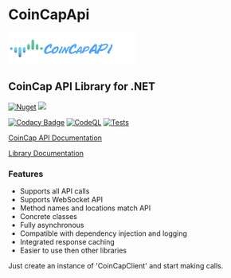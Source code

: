 # CoinCapApi
![CoinCap Logo](https://raw.githubusercontent.com/ByronAP/CoinCapApi/dev/coincap-logo-banner-256x64.png)
## CoinCap API Library for .NET

[![Nuget](https://img.shields.io/nuget/v/CoinCapAPI)](https://www.nuget.org/packages/CoinCapAPI)
[![](https://img.shields.io/static/v1?label=Sponsor&message=%E2%9D%A4&logo=GitHub&color=%23fe8e86)](https://github.com/sponsors/ByronAP)

[![Codacy Badge](https://app.codacy.com/project/badge/Grade/4597bd69581d4039ae591a161fa43f83)](https://www.codacy.com/gh/ByronAP/CoinCapApi/dashboard?utm_source=github.com&amp;utm_medium=referral&amp;utm_content=ByronAP/CoinCapApi&amp;utm_campaign=Badge_Grade)
[![CodeQL](https://github.com/ByronAP/CoinCapApi/actions/workflows/codeql.yml/badge.svg)](https://github.com/ByronAP/CoinCapApi/actions/workflows/codeql.yml)
[![Tests](https://github.com/ByronAP/CoinCapApi/actions/workflows/dev_test_dotnet.yml/badge.svg)](https://github.com/ByronAP/CoinCapApi/actions/workflows/dev_test_dotnet.yml)

[CoinCap API Documentation](https://docs.coincap.io/)

[Library Documentation](https://byronap.github.io/CoinCapApi_docs)

### Features

+    Supports all API calls
+    Supports WebSocket API
+    Method names and locations match API
+    Concrete classes
+    Fully asynchronous
+    Compatible with dependency injection and logging
+    Integrated response caching
+    Easier to use then other libraries


Just create an instance of 'CoinCapClient' and start making calls.